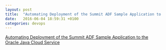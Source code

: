 ```yaml
---
layout: post
title:  "Automating Deployment of the Summit ADF Sample Application to the Oracle Java Cloud Service"
date:   2016-06-04 18:59:31 +0100
categories: devops 
---
```


[Automating Deployment of the Summit ADF Sample Application to the Oracle Java Cloud Service](https://wbrianleonard.wordpress.com/2015/06/04/automating-deployment-of-the-summit-adf-sample-application-to-the-oracle-java-cloud-service/)
